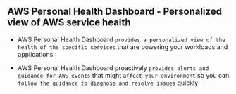 ## AWS Personal Health Dashboard - Personalized view of AWS service health

- AWS Personal Health Dashboard `provides a personalized view of the health of the specific services` that are powering your workloads and applications

- AWS Personal Health Dashboard proactively `provides alerts and guidance for AWS events` that might `affect your environment` so you can `follow the guidance to diagnose and resolve issues` quickly
